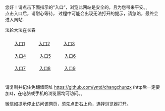您好！请点击下面指示的“入口”，浏览此网站是安全的，且为您带来平安。。 <br/>
点击入口后，请耐心等待， 过程中可能会出现无法打开的提示，请忽略，最终会进入网站. </br>

法轮大法在长春<br/>
<div style="padding:10px"><a style="margin:20px" target="_blank" href="https://d1z3orytnxrwl2.cloudfront.net/2Qpsp?ojbjtzi" id="ccLink1" rel="nofollow">入口1</a> <a target="_blank" style="margin:20px" href="https://d2dzh0zf8pybl4.cloudfront.net/2Qpsp?pybcm" id="ccLink2" rel="nofollow">入口2</a> <a style="margin:20px" target="_blank" href="https://d1nrqxo0g2o194.cloudfront.net/2Qpsp?pwlhiy" id="ccLink3" rel="nofollow">入口3</a></div>

<div style="padding:10px" ><a style="margin:20px" target="_blank" href="https://d1z3orytnxrwl2.cloudfront.net/2Qpsp?ojbjtzi" id="ccLink4" rel="nofollow">入口4</a> <a style="margin:20px" href="https://d2dzh0zf8pybl4.cloudfront.net/2Qpsp?pybcm" target="_blank" id="ccLink5" rel="nofollow">入口5</a> <a style="margin:20px" href="https://d1nrqxo0g2o194.cloudfront.net/2Qpsp?pwlhiy" target="_blank" id="ccLink6" rel="nofollow">入口6</a></div>

<div style="padding:10px"><a style="margin:20px" target="_blank" href="https://d1z3orytnxrwl2.cloudfront.net/2Qpsp?ojbjtzi" id="ccLink7" rel="nofollow">入口7</a> <a style="margin:20px" href="https://d2dzh0zf8pybl4.cloudfront.net/2Qpsp?pybcm" target="_blank" id="ccLink8" rel="nofollow">入口8</a> <a style="margin:20px" target="_blank" href="https://d1nrqxo0g2o194.cloudfront.net/2Qpsp?pwlhiy" id="ccLink9" rel="nofollow">入口9</a></div>

<br/>



请复制并记住免翻墙网址 https://github.com/yntd/changchunzx (http后一定要加s)，在电脑或手机的浏览器均可访问。。<br/>

微信如提示停止访问该网页，须先点击右上角，选择浏览器打开。
